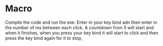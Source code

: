 # Macro
Compile the code and run the exe. Enter in your key bind adn then enter in the number of ms between each click. A countdown from 5 will start and when it finishes, when you press your key bind it will start to click and then press the key bind again for it to stop,
